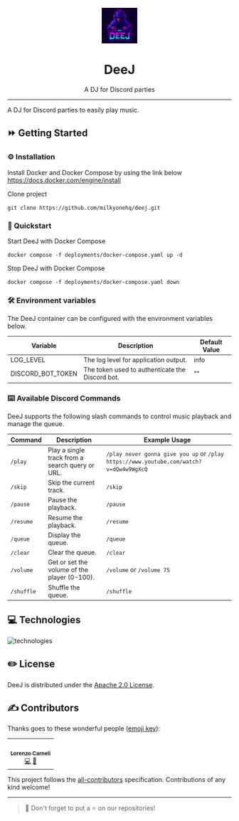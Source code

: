 <p align="center">
    <a href="https://github.com/milkyonehq/deej">
    <img src=".github/assets/Logo_DeeJ.png" width="80" alt="Logo" /></a>
</p>

<h1 align="center">DeeJ</h1>

<p align="center">A DJ for Discord parties</p>

---

A DJ for Discord parties to easily play music.

## ⏩ Getting Started

### ⚙️ Installation

Install Docker and Docker Compose by using the link below
https://docs.docker.com/engine/install

Clone project
```shell
git clone https://github.com/milkyonehq/deej.git
```

### 🏁 Quickstart

Start DeeJ with Docker Compose
```shell
docker compose -f deployments/docker-compose.yaml up -d
```

Stop DeeJ with Docker Compose
```shell
docker compose -f deployments/docker-compose.yaml down
```

### 🛠️ Environment variables

The DeeJ container can be configured with the environment variables below.

| Variable          | Description                                     | Default Value |
|-------------------|-------------------------------------------------|---------------|
| LOG_LEVEL         | The log level for application output.           | info          |
| DISCORD_BOT_TOKEN | The token used to authenticate the Discord bot. | ""            |

### ⌨️️ Available Discord Commands

DeeJ supports the following slash commands to control music playback and manage the queue.

| Command    | Description                                     | Example Usage                                                                          |
|------------|-------------------------------------------------|----------------------------------------------------------------------------------------|
| `/play`    | Play a single track from a search query or URL. | `/play never gonna give you up` or `/play https://www.youtube.com/watch?v=dQw4w9WgXcQ` |
| `/skip`    | Skip the current track.                         | `/skip`                                                                                |
| `/pause`   | Pause the playback.                             | `/pause`                                                                               |
| `/resume`  | Resume the playback.                            | `/resume`                                                                              |
| `/queue`   | Display the queue.                              | `/queue`                                                                               |
| `/clear`   | Clear the queue.                                | `/clear`                                                                               |
| `/volume`  | Get or set the volume of the player (0-100).    | `/volume` or `/volume 75`                                                              |
| `/shuffle` | Shuffle the queue.                              | `/shuffle`                                                                             |


## 💻 Technologies

<img src="https://skillicons.dev/icons?i=docker,go" alt="technologies" />

## ✏️ License

DeeJ is distributed under the [Apache 2.0 License](LICENSE).

## ✍️ Contributors

Thanks goes to these wonderful people ([emoji key](https://allcontributors.org/docs/en/emoji-key)):

<!-- ALL-CONTRIBUTORS-LIST:START - Do not remove or modify this section -->
<!-- prettier-ignore-start -->
<!-- markdownlint-disable -->

<table>
  <tr>
    <td align="center"><a href="https://github.com/lcarneli"><img src="https://avatars.githubusercontent.com/u/25481821?v=4" width="100px;" alt=""/><br /><sub><b>Lorenzo Carneli</b></sub></a><br /><a href="https://github.com/milkyonehq/deej/commits?author=lcarneli" title="Code">💻</a> <a href="#" title="Ideas">🤔</a></td>
  </tr>
</table>

<!-- markdownlint-restore -->
<!-- prettier-ignore-end -->
<!-- ALL-CONTRIBUTORS-LIST:END -->

This project follows the [all-contributors](https://github.com/all-contributors/all-contributors) specification. Contributions of any kind welcome!

---

> 🚀 Don't forget to put a ⭐️ on our repositories!
